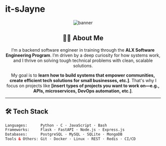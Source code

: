 # it-sJayne
<!-- Profile Banner -->
<p align="center">
  <img src="https://capsule-render.vercel.app/api?type=waving&color=0:4F46E5,100:9333EA&height=200&section=header&text=Hi%20there,%20I'm%20Jayne!&fontSize=40&fontColor=FFFFFF&animation=fadeIn" alt="banner" />
</p>

<!-- Introduction -->
<h2 align="center">👨‍💻 About Me</h2>

<p align="center">
  I’m a backend software engineer in training through the <strong>ALX Software Engineering Program</strong>. I’m driven by a deep curiosity for how systems work, and I thrive on solving tough technical problems with clean, scalable solutions.
</p>


<p align="center">
  My goal is to <strong> learn how to build systems that empower communities, create efficient tech solutions for small businesses, etc.]</strong>. That's why I focus on projects like <strong>[insert types of projects you want to work on—e.g., APIs, microservices, DevOps automation, etc.]</strong>.
</p>

---

<!-- Skills -->
<h2>🛠️ Tech Stack</h2>

```html
Languages:      Python · C · JavaScript · Bash  
Frameworks:     Flask · FastAPI · Node.js · Express.js  
Databases:      PostgreSQL · MySQL · SQLite · MongoDB  
Tools & Others: Git · Docker · Linux · REST · Redis · CI/CD  
